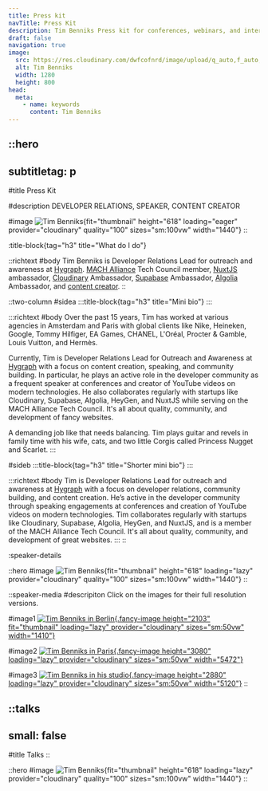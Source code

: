 ```yaml
---
title: Press kit
navTitle: Press Kit
description: Tim Benniks Press kit for conferences, webinars, and interviews.
draft: false
navigation: true
image:
  src: https://res.cloudinary.com/dwfcofnrd/image/upload/q_auto,f_auto,w_1280/Tim/tim_aug_2023.png
  alt: Tim Benniks
  width: 1280
  height: 800
head:
  meta:
    - name: keywords
      content: Tim Benniks
---
```


::hero
---
subtitletag: p
---
#title
Press Kit

#description
DEVELOPER RELATIONS, SPEAKER, CONTENT CREATOR

#image
![Tim Benniks](https://res.cloudinary.com/dwfcofnrd/image/upload/v1659294037/Presskit/FDLC2019_462.jpg){fit="thumbnail" height="618" loading="eager" provider="cloudinary" quality="100" sizes="sm:100vw" width="1440"}
::

:title-block{tag="h3" title="What do I do"}

::richtext
#body
Tim Benniks is Developer Relations Lead for outreach and awareness at [Hygraph](https://hygraph.com "https://hygraph.com"). [MACH Alliance](https://machalliance.com "https://machalliance.com") Tech Council member, [NuxtJS](https://nuxt.com "https://nuxt.com") ambassador, [Cloudinary](https://cloudinary.com "https://cloudinary.com") Ambassador, [Supabase](https://supabase.com "https://supabase.com") Ambassador, [Algolia](https://algolia.com "https://algolia.com") Ambassador, and [content creator](https://youtube.com/timbenniks "https://youtube.com/timbenniks").
::

::two-column
#sidea
  :::title-block{tag="h3" title="Mini bio"}
  :::

  :::richtext
  #body
  Over the past 15 years, Tim has worked at various agencies in Amsterdam and Paris with global clients like Nike, Heineken, Google, Tommy Hilfiger, EA Games, CHANEL, L'Oréal, Procter & Gamble, Louis Vuitton, and Hermès.
  
  Currently, Tim is Developer Relations Lead for Outreach and Awareness at [Hygraph](https://hygraph.com/ "https://hygraph.com/") with a focus on content creation, speaking, and community building. In particular, he plays an active role in the developer community as a frequent speaker at conferences and creator of YouTube videos on modern technologies. He also collaborates regularly with startups like Cloudinary, Supabase, Algolia, HeyGen, and NuxtJS while serving on the MACH Alliance Tech Council. It's all about quality, community, and development of fancy websites.
  
  A demanding job like that needs balancing. Tim plays guitar and revels in family time with his wife, cats, and two little Corgis called Princess Nugget and Scarlet.
  :::

#sideb
  :::title-block{tag="h3" title="Shorter mini bio"}
  :::

  :::richtext
  #body
  Tim is Developer Relations Lead for outreach and awareness at [Hygraph](https://hygraph.com "https://hygraph.com") with a focus on developer relations, community building, and content creation. He’s active in the developer community through speaking engagements at conferences and creation of YouTube videos on modern technologies. Tim collaborates regularly with startups like Cloudinary, Supabase, Algolia, HeyGen, and NuxtJS, and is a member of the MACH Alliance Tech Council. It's all about quality, community, and development of great websites.
  :::
::

:speaker-details

::hero
#image
![Tim Benniks](https://res.cloudinary.com/dwfcofnrd/image/upload/v1677741257/Tim/IMG_1020.jpg){fit="thumbnail" height="618" loading="lazy" provider="cloudinary" quality="100" sizes="sm:100vw" width="1440"}
::

::speaker-media
#descripiton
Click on the images for their full resolution versions.

#image1
[![Tim Benniks in Berlin](https://res.cloudinary.com/dwfcofnrd/image/upload/v1718362826/Tim/tim-talk.png){.fancy-image height="2103" fit="thumbnail" loading="lazy" provider="cloudinary" sizes="sm:50vw" width="1410"}](https://res.cloudinary.com/dwfcofnrd/image/upload/v1718362826/Tim/tim-talk.png)

#image2
[![Tim Benniks in Paris](https://res.cloudinary.com/dwfcofnrd/image/upload/v1718788718/Tim/tim_june_2024.jpg){.fancy-image height="3080" loading="lazy" provider="cloudinary" sizes="sm:50vw" width="5472"}](https://res.cloudinary.com/dwfcofnrd/image/upload/v1718788718/Tim/tim_june_2024.jpg)

#image3
[![Tim Benniks in his studio](https://res.cloudinary.com/dwfcofnrd/image/upload/v1692111896/Tim/tim_aug_2023.png){.fancy-image height="2880" loading="lazy" provider="cloudinary" sizes="sm:50vw" width="5120"}](https://res.cloudinary.com/dwfcofnrd/image/upload/v1692111896/Tim/tim_aug_2023.png)
::

::talks
---
small: false
---
#title
Talks
::

::hero
#image
![Tim Benniks](https://res.cloudinary.com/dwfcofnrd/image/upload/347230970_264022386183185_8706521077970757537_n_vpj6co){fit="thumbnail" height="618" loading="lazy" provider="cloudinary" quality="100" sizes="sm:100vw" width="1440"}
::
